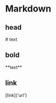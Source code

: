 # Markdown<br>
## head<br>
\# text<br>
## bold<br>
\*\*text\*\*<br>
## link<br>
\[link\]('url')<br>
